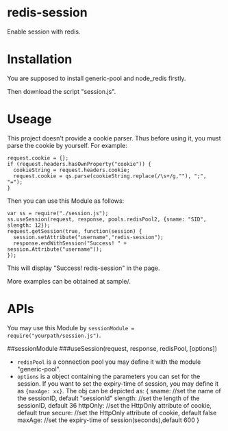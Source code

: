 redis-session
=============

Enable session with redis.

Installation
============

You are supposed to install generic-pool and node_redis firstly.

Then download the script "session.js".

Useage
======
This project doesn't provide a cookie parser. Thus before using it, you must parse the cookie by yourself. For example:

    request.cookie = {};
    if (request.headers.hasOwnProperty("cookie")) {
      cookieString = request.headers.cookie;
      request.cookie = qs.parse(cookieString.replace(/\s+/g,""), ";", "=");
    }

Then you can use this Module as follows:

    var ss = require("./session.js");
    ss.useSession(request, response, pools.redisPool2, {sname: "SID", slength: 12});
    request.getSession(true, function(session) {
      session.setAttribute("username","redis-session");
      response.endWithSession("Success! " + session.Attribute("username"));
    });
    
This will display "Success! redis-session" in the page.

More examples can be obtained at sample/.

APIs
====
You may use this Module by `sessionModule = require("yourpath/session.js")`.

##sessionModule
###useSession(request, response, redisPool, [options])
* `redisPool` is a connection pool you may define it with the module "generic-pool".
* `options` is a object containing the parameters you can set for the session. If you want to set the expiry-time of session, you may define it as `{maxAge: xx}`. The obj can be depicted as:
    {
      sname:        //set the name of the sessionID,          default "sessionId"
      slength:      //set the length of the sessionID,        default 36
      httpOnly:     //set the HttpOnly attribute of cookie,   default true
      secure:       //set the HttpOnly attribute of cookie,   default false
      maxAge:       //set the expiry-time of session(seconds),default 600
    }


